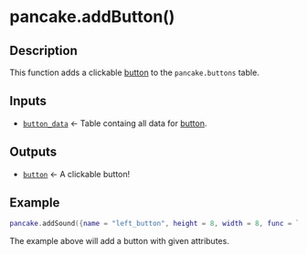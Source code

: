# pancake.addButton()

## Description

This function adds a clickable [button](http://mightypancake.games/#/documentation/topics/buttons) to the `pancake.buttons` table.

## Inputs

- [`button_data`](http://mightypancake.games/#/documentation/topics/buttons) <- Table containg all data for [button](http://mightypancake.games/#/documentation/topics/objects).

## Outputs

- [`button`](http://mightypancake.games/#/documentation/topics/buttons) <- A clickable button!

## Example

```lua
pancake.addSound({name = "left_button", height = 8, width = 8, func = leftPressed, key = "a"})
```

The example above will add a button with given attributes.
